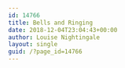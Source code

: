 ```yaml
---
id: 14766
title: Bells and Ringing
date: 2018-12-04T23:04:43+00:00
author: Louise Nightingale
layout: single
guid: /?page_id=14766
---
```

